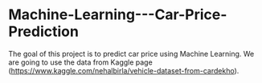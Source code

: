 # Machine-Learning---Car-Price-Prediction
The goal of this project is to predict car price using Machine Learning. We are going to use the data from Kaggle page (https://www.kaggle.com/nehalbirla/vehicle-dataset-from-cardekho).
